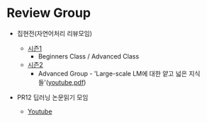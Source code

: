 # Review Group 

* 집현전(자연어처리 리뷰모임) 
  * [시즌1](https://github.com/jiphyeonjeon/season1) 
    - Beginners Class / Advanced Class
  * [시즌2](https://github.com/jiphyeonjeon/season2) 
    - Advanced Group - 'Large-scale LM에 대한 얕고 넓은 지식들'([youtube](https://www.youtube.com/watch?v=w4a-ARCEiqU&t=7422s),[pdf](https://github.com/jiphyeonjeon/season2/blob/main/advanced/presentations/Season2-1%EC%A1%B0-Large-sclae%20LM%EC%97%90%20%EB%8C%80%ED%95%9C%20%EC%96%95%EA%B3%A0%20%EB%84%93%EC%9D%80%20%EC%A7%80%EC%8B%9D%EB%93%A4%20(part%201).pdf))

* PR12 딥러닝 논문읽기 모임
  * [Youtube](https://www.youtube.com/playlist?list=PLlMkM4tgfjnJhhd4wn5aj8fVTYJwIpWkS)

